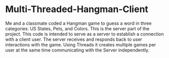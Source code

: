 # Multi-Threaded-Hangman-Client

Me and a classmate coded a Hangman game to guess a word in three categories: US States, Pets, and Colors.
This is the server part of the project. This code is intended to serve as a server to establish a connection with a client user. The server receives and responds back to user interactions with the game. Using Threads it creates multiple games per user at the same time communicating with the Server independently.

